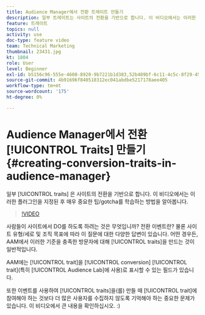 ```yaml
---
title: Audience Manager에서 전환 트레이트 만들기
description: 일부 트레이트는 사이트의 전환을 기반으로 합니다. 이 비디오에서는 이러한 플러그인을 지정된 후 매우 중요한 팁/gotcha를 학습하는 방법을 알아봅니다.
feature: 트레이트
topics: null
activity: use
doc-type: feature video
team: Technical Marketing
thumbnail: 23431.jpg
kt: 1804
role: User
level: Beginner
exl-id: b5156c96-555e-4608-8920-9b7221b1d383,52b489bf-6c11-4c5c-8f29-4513a167f7b8
source-git-commit: 4b91696f840518312ec041abdbe5217178aee405
workflow-type: tm+mt
source-wordcount: '175'
ht-degree: 0%

---
```


# Audience Manager에서 전환 [!UICONTROL Traits] 만들기 {#creating-conversion-traits-in-audience-manager}

일부 [!UICONTROL traits] 은 사이트의 전환을 기반으로 합니다. 이 비디오에서는 이러한 플러그인을 지정된 후 매우 중요한 팁/gotcha를 학습하는 방법을 알아봅니다.

>[!VIDEO](https://video.tv.adobe.com/v/23431/?quality=12)

사람들이 사이트에서 DO를 하도록 하려는 것은 무엇입니까? 전환 이벤트란? 물론 사이트 유형/세로 및 조직 목표에 따라 이 질문에 대한 다양한 답변이 있습니다. 어떤 경우든, AAM에서 이러한 기준을 충족한 방문자에 대해 [!UICONTROL traits]을 만드는 것이 일반적입니다.

AAM에는 [!UICONTROL trait]을 [!UICONTROL conversion] [!UICONTROL trait](특히 [!UICONTROL Audience Lab]에 사용)로 표시할 수 있는 필드가 있습니다.

또한 이벤트를 사용하여 [!UICONTROL traits]을(를) 만들 때 [!UICONTROL trait]에 참여해야 하는 것보다 더 많은 사용자를 수집하지 않도록 기억해야 하는 중요한 문제가 있습니다. 이 비디오에서 큰 내용을 확인하십시오. :)
